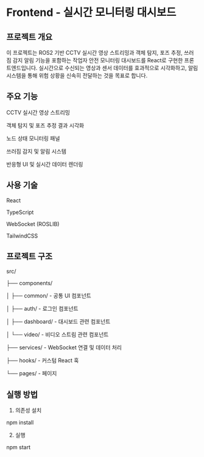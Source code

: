 # Frontend - 실시간 모니터링 대시보드

## 프로젝트 개요

이 프로젝트는 ROS2 기반 CCTV 실시간 영상 스트리밍과 객체 탐지, 포즈 추정, 쓰러짐 감지 알림 기능을 포함하는 작업자 안전 모니터링 대시보드를 React로 구현한 프론트엔드입니다.
실시간으로 수신되는 영상과 센서 데이터를 효과적으로 시각화하고, 알림 시스템을 통해 위험 상황을 신속히 전달하는 것을 목표로 합니다.

## 주요 기능

CCTV 실시간 영상 스트리밍

객체 탐지 및 포즈 추정 결과 시각화

노드 상태 모니터링 패널

쓰러짐 감지 및 알림 시스템

반응형 UI 및 실시간 데이터 렌더링

## 사용 기술
React

TypeScript

WebSocket (ROSLIB)

TailwindCSS

## 프로젝트 구조

src/

├── components/

│   ├── common/      - 공통 UI 컴포넌트

│   ├── auth/        - 로그인  컴포넌트

│   ├── dashboard/   - 대시보드 관련 컴포넌트

│   └── video/       - 비디오 스트림 관련 컴포넌트

├── services/        - WebSocket 연결 및 데이터 처리

├── hooks/           - 커스텀 React 훅

└── pages/           - 페이지 

## 실행 방법

1. 의존성 설치

npm install

2. 실행
   
npm start
